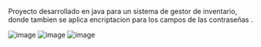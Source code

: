 Proyecto desarrollado en java para un sistema de gestor de inventario, donde tambien se aplica encriptacion para los campos de las contraseñas .

![image](https://github.com/user-attachments/assets/35c31a53-a376-4e62-a88f-306277dff8b0)
![image](https://github.com/user-attachments/assets/ff899ba6-4192-4d57-8ed7-d10d05fccfaa)
![image](https://github.com/user-attachments/assets/f981953d-300f-4c55-8dd7-69b36ebfab6b)


